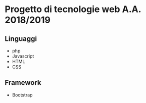 # Progetto di tecnologie web A.A. 2018/2019

## Linguaggi
- php
- Javascript
- HTML
- CSS

## Framework
- Bootstrap
